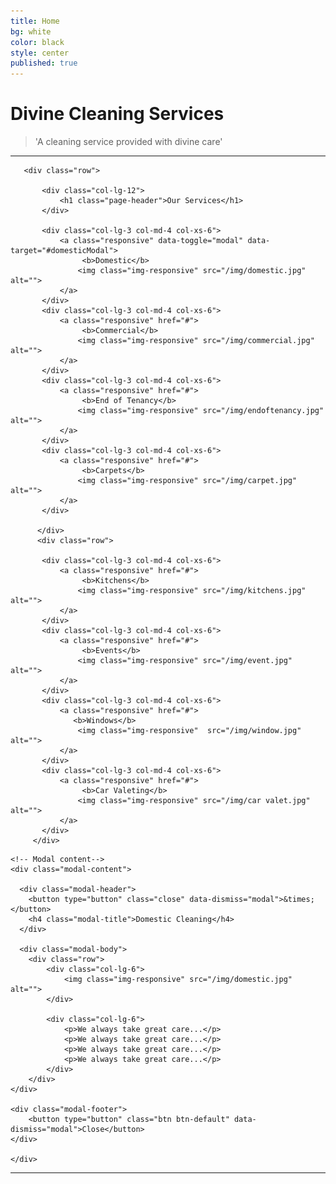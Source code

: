 ```yaml
---
title: Home
bg: white
color: black
style: center
published: true
---
```


<!---
# **Divine Cleaning Services**

![image-title-here](/img/h2.jpg){:class="img-responsive"}
-->

# **Divine Cleaning Services**

>'A cleaning service provided with divine care'

---
<div class="container">

       <div class="row">

           <div class="col-lg-12">
               <h1 class="page-header">Our Services</h1>
           </div>

           <div class="col-lg-3 col-md-4 col-xs-6">
               <a class="responsive" data-toggle="modal" data-target="#domesticModal">
                    <b>Domestic</b>
                   <img class="img-responsive" src="/img/domestic.jpg" alt="">
               </a>
           </div>
           <div class="col-lg-3 col-md-4 col-xs-6">
               <a class="responsive" href="#">
                    <b>Commercial</b>
                   <img class="img-responsive" src="/img/commercial.jpg" alt="">
               </a>
           </div>
           <div class="col-lg-3 col-md-4 col-xs-6">
               <a class="responsive" href="#">
                    <b>End of Tenancy</b>
                   <img class="img-responsive" src="/img/endoftenancy.jpg" alt="">
               </a>
           </div>
           <div class="col-lg-3 col-md-4 col-xs-6">
               <a class="responsive" href="#">
                    <b>Carpets</b>
                   <img class="img-responsive" src="/img/carpet.jpg" alt="">
               </a>
           </div>

          </div>
          <div class="row">
           
           <div class="col-lg-3 col-md-4 col-xs-6">
               <a class="responsive" href="#">
                    <b>Kitchens</b>
                   <img class="img-responsive" src="/img/kitchens.jpg" alt="">
               </a>
           </div>
           <div class="col-lg-3 col-md-4 col-xs-6">
               <a class="responsive" href="#">
                    <b>Events</b>
                   <img class="img-responsive" src="/img/event.jpg" alt="">
               </a>
           </div>
           <div class="col-lg-3 col-md-4 col-xs-6">
               <a class="responsive" href="#">
                  <b>Windows</b>
                   <img class="img-responsive"  src="/img/window.jpg" alt="">
               </a>
           </div>
           <div class="col-lg-3 col-md-4 col-xs-6">
               <a class="responsive" href="#">
                    <b>Car Valeting</b>
                   <img class="img-responsive" src="/img/car valet.jpg" alt="">
               </a>
           </div>
         </div>
          
</div>

<!-- Modal -->
<div id="domesticModal" class="modal fade" role="dialog">
  <div class="modal-dialog modal-lg">

    <!-- Modal content-->
    <div class="modal-content">
    
      <div class="modal-header">
        <button type="button" class="close" data-dismiss="modal">&times;</button>
        <h4 class="modal-title">Domestic Cleaning</h4>
      </div>
      
      <div class="modal-body">
      	<div class="row">
      		<div class="col-lg-6">
           		<img class="img-responsive" src="/img/domestic.jpg" alt="">
      		</div>
      
      		<div class="col-lg-6">
      	   		<p>We always take great care...</p>
           		<p>We always take great care...</p>
           		<p>We always take great care...</p>
           		<p>We always take great care...</p>
      		</div>
      	</div>
    </div>
    
    <div class="modal-footer">
        <button type="button" class="btn btn-default" data-dismiss="modal">Close</button>
    </div>
    
    </div>

  </div>
</div>


---
